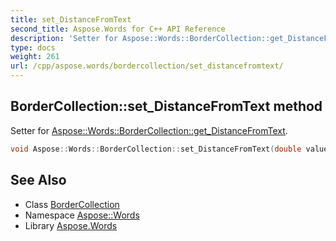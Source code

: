 ```yaml
---
title: set_DistanceFromText
second_title: Aspose.Words for C++ API Reference
description: 'Setter for Aspose::Words::BorderCollection::get_DistanceFromText.'
type: docs
weight: 261
url: /cpp/aspose.words/bordercollection/set_distancefromtext/
---
```

## BorderCollection::set_DistanceFromText method


Setter for [Aspose::Words::BorderCollection::get_DistanceFromText](../get_distancefromtext/).

```cpp
void Aspose::Words::BorderCollection::set_DistanceFromText(double value)
```

## See Also

* Class [BorderCollection](../)
* Namespace [Aspose::Words](../../)
* Library [Aspose.Words](../../../)
